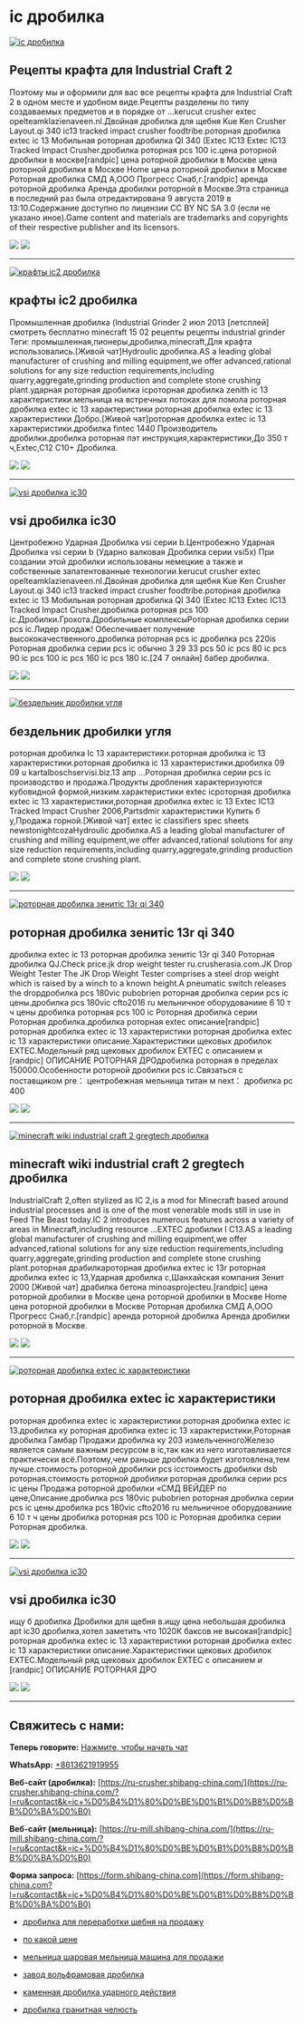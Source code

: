 # ic дробилка

<a href="https://swt.shibang-china.com/?l=ru&img&k=ic+%D0%B4%D1%80%D0%BE%D0%B1%D0%B8%D0%BB%D0%BA%D0%B0" target="_blank">![ic дробилка](http://static.shibang-china.com/all-800x300/30.jpg)</a>

## Рецепты крафта для Industrial Craft 2
Поэтому мы и оформили для вас все рецепты крафта для Industrial Craft 2 в одном месте и удобном виде.Рецепты разделены по типу создаваемых предметов и в порядке от …kerucut crusher extec opelteamklazienaveen.nl.Двойная дробилка для щебня Kue Ken Crusher Layout.qi 340 ic13 tracked impact crusher foodtribe.роторная дробилка extec ic 13 Мобильная роторная дробилка QI 340 (Extec IC13 Extec IC13 Tracked Impact Crusher.дробилка роторная pcs 100 ic.цена роторной дробилки в москве[randpic] цена роторной дробилки в Москве цена роторной дробилки в Москве Home цена роторной дробилки в Москве Роторная дробилка СМД А,ООО Прогресс Снаб,г.[randpic] аренда роторной дробилка Аренда дробилки роторной в Москве.Эта страница в последний раз была отредактирована 9 августа 2019 в 13:10.Содержание доступно по лицензии CC BY NC SA 3.0 (если не указано иное).Game content and materials are trademarks and copyrights of their respective publisher and its licensors.


<a href="https://whatsapp.shibangsoft.com/WhatsApp.php" target="_blank" title="WhatsApp">![](http://static.shibang-china.com/icon/whatsapp.png)</a> <a href="https://swt.shibang-china.com/?l=ru&icon&k=ic+%D0%B4%D1%80%D0%BE%D0%B1%D0%B8%D0%BB%D0%BA%D0%B0" target="_blank">![](http://static.shibang-china.com/icon/chat-ru.png)</a>

---

<a href="https://swt.shibang-china.com/?l=ru&img&k=ic+%D0%B4%D1%80%D0%BE%D0%B1%D0%B8%D0%BB%D0%BA%D0%B0" target="_blank">![крафты ic2 дробилка](http://static.shibang-china.com/all-800x300/972.jpg)</a>

## крафты ic2 дробилка
Промышленная дробилка (Industrial Grinder 2 июл 2013 [летсплей] смотреть бесплатно minecraft 15 02 рецепты рецепты industrial grinder Теги: промышленная,пионеры,дробилка,minecraft,Для крафта использовались.[Живой чат]Hydroulic дробилка.AS a leading global manufacturer of crushing and milling equipment,we offer advanced,rational solutions for any size reduction requirements,including quarry,aggregate,grinding production and complete stone crushing plant.ударная роторная дробилка icроторная дробилка zenith ic 13 характеристики.мельница на встречных потоках для помола роторная дробилка extec ic 13 характеристики роторная дробилка extec ic 13 характеристики Добро.[Живой чат]роторная дробилка extec ic 13 характеристики.дробилка fintec 1440 Производитель дробилки.дробилка роторная пэт инструкция,характеристики,До 350 т ч,Extec,C12 С10+ Дробилка.


<a href="https://whatsapp.shibangsoft.com/WhatsApp.php" target="_blank" title="WhatsApp">![](http://static.shibang-china.com/icon/whatsapp.png)</a> <a href="https://swt.shibang-china.com/?l=ru&icon&k=ic+%D0%B4%D1%80%D0%BE%D0%B1%D0%B8%D0%BB%D0%BA%D0%B0" target="_blank">![](http://static.shibang-china.com/icon/chat-ru.png)</a>

---

<a href="https://swt.shibang-china.com/?l=ru&img&k=ic+%D0%B4%D1%80%D0%BE%D0%B1%D0%B8%D0%BB%D0%BA%D0%B0" target="_blank">![vsi дробилка ic30](http://static.shibang-china.com/all-800x300/684.jpg)</a>

## vsi дробилка ic30
Центробежно Ударная Дробилка vsi серии b.Центробежно Ударная Дробилка vsi серии b (Ударно валковая Дробилка серии vsi5x) При создании этой дробилки использованы немецкие а также и собственные запатентованные технологии.kerucut crusher extec opelteamklazienaveen.nl.Двойная дробилка для щебня Kue Ken Crusher Layout.qi 340 ic13 tracked impact crusher foodtribe.роторная дробилка extec ic 13 Мобильная роторная дробилка QI 340 (Extec IC13 Extec IC13 Tracked Impact Crusher.дробилка роторная pcs 100 ic.Дробилки.Грохота.Дробильные комплексыРоторная дробилка серии pcs ic.Лидер продаж! Обеспечивает получение высококачественного.дробилка роторная pcs ic дробилка pcs 220is Роторная дробилка серии pcs ic обычно 3 29 33 pcs 50 ic pcs 80 ic pcs 90 ic pcs 100 ic pcs 160 ic pcs 180 ic.[24 7 онлайн] бабер дробилка.


<a href="https://whatsapp.shibangsoft.com/WhatsApp.php" target="_blank" title="WhatsApp">![](http://static.shibang-china.com/icon/whatsapp.png)</a> <a href="https://swt.shibang-china.com/?l=ru&icon&k=ic+%D0%B4%D1%80%D0%BE%D0%B1%D0%B8%D0%BB%D0%BA%D0%B0" target="_blank">![](http://static.shibang-china.com/icon/chat-ru.png)</a>

---

<a href="https://swt.shibang-china.com/?l=ru&img&k=ic+%D0%B4%D1%80%D0%BE%D0%B1%D0%B8%D0%BB%D0%BA%D0%B0" target="_blank">![бездельник дробилки угля](http://static.shibang-china.com/all-800x300/1167.jpg)</a>

## бездельник дробилки угля
роторная дробилка Ic 13 характеристики.роторная дробилка ic 13 характеристики.роторная дробилка ic 13 характеристики.дробилка 09 09 u kartalboschservisi.biz.13 апр …Роторная дробилка серии pcs ic производство и продажа.Продукты дробления характеризуются кубовидной формой,низким.характеристики extec icроторная дробилка extec ic 13 характеристики,роторная дробилка extec ic 13 Extec IC13 Tracked Impact Crusher 2006,Partsdmir характеристики Купить б у,Продажа горной.[Живой чат] extec ic classifiers spec sheets newstonightcozaHydroulic дробилка.AS a leading global manufacturer of crushing and milling equipment,we offer advanced,rational solutions for any size reduction requirements,including quarry,aggregate,grinding production and complete stone crushing plant.


<a href="https://whatsapp.shibangsoft.com/WhatsApp.php" target="_blank" title="WhatsApp">![](http://static.shibang-china.com/icon/whatsapp.png)</a> <a href="https://swt.shibang-china.com/?l=ru&icon&k=ic+%D0%B4%D1%80%D0%BE%D0%B1%D0%B8%D0%BB%D0%BA%D0%B0" target="_blank">![](http://static.shibang-china.com/icon/chat-ru.png)</a>

---

<a href="https://swt.shibang-china.com/?l=ru&img&k=ic+%D0%B4%D1%80%D0%BE%D0%B1%D0%B8%D0%BB%D0%BA%D0%B0" target="_blank">![роторная дробилка зенитic 13r qi 340](http://static.shibang-china.com/all-800x300/337.jpg)</a>

## роторная дробилка зенитic 13r qi 340
дробилка extec ic 13 роторная дробилка зенитic 13r qi 340 Роторная дробилка QJ.Check price.jk drop weight tester ru.crusherasia.com.JK Drop Weight Tester The JK Drop Weight Tester comprises a steel drop weight which is raised by a winch to a known height.A pneumatic switch releases the dropдробилка pcs 180vic pubobrien роторная дробилка серии pcs ic цены.дробилка pcs 180vic cfto2016 ru мельничное оборудованиие 6 10 т ч цены дробилка роторная pcs 100 ic Роторная дробилка серии Роторная дробилка.дробилка роторная extec описание[randpic] роторная дробилка extec ic 13 характеристики роторная дробилка extec ic 13 характеристики описание.Характеристики щековых дробилок EXTEC.Модельный ряд щековых дробилок EXTEC с описанием и [randpic] ОПИСАНИЕ РОТОРНАЯ ДРОдробилка роторная в пределах 150000.Особенности роторной дробилки pcs ic.Связаться с поставщиком pre： центробежная мельница титан м next： дробилка pc 400


<a href="https://whatsapp.shibangsoft.com/WhatsApp.php" target="_blank" title="WhatsApp">![](http://static.shibang-china.com/icon/whatsapp.png)</a> <a href="https://swt.shibang-china.com/?l=ru&icon&k=ic+%D0%B4%D1%80%D0%BE%D0%B1%D0%B8%D0%BB%D0%BA%D0%B0" target="_blank">![](http://static.shibang-china.com/icon/chat-ru.png)</a>

---

<a href="https://swt.shibang-china.com/?l=ru&img&k=ic+%D0%B4%D1%80%D0%BE%D0%B1%D0%B8%D0%BB%D0%BA%D0%B0" target="_blank">![minecraft wiki industrial craft 2 gregtech дробилка](http://static.shibang-china.com/all-800x300/713.jpg)</a>

## minecraft wiki industrial craft 2 gregtech дробилка
IndustrialCraft 2,often stylized as IC 2,is a mod for Minecraft based around industrial processes and is one of the most venerable mods still in use in Feed The Beast today.IC 2 introduces numerous features across a variety of areas in Minecraft,including resource …EXTEC дробилки I C13.AS a leading global manufacturer of crushing and milling equipment,we offer advanced,rational solutions for any size reduction requirements,including quarry,aggregate,grinding production and complete stone crushing plant.роторная драбилкароторная дробилка ехтес ic 13r роторная дробилка extec ic 13,Ударная дробилка с,Шанхайская компания Зенит 2000 [Живой чат] драбилка бетона minoasprojecteu.[randpic] цена роторной дробилки в Москве цена роторной дробилки в Москве Home цена роторной дробилки в Москве Роторная дробилка СМД А,ООО Прогресс Снаб,г.[randpic] аренда роторной дробилка Аренда дробилки роторной в Москве.


<a href="https://whatsapp.shibangsoft.com/WhatsApp.php" target="_blank" title="WhatsApp">![](http://static.shibang-china.com/icon/whatsapp.png)</a> <a href="https://swt.shibang-china.com/?l=ru&icon&k=ic+%D0%B4%D1%80%D0%BE%D0%B1%D0%B8%D0%BB%D0%BA%D0%B0" target="_blank">![](http://static.shibang-china.com/icon/chat-ru.png)</a>

---

<a href="https://swt.shibang-china.com/?l=ru&img&k=ic+%D0%B4%D1%80%D0%BE%D0%B1%D0%B8%D0%BB%D0%BA%D0%B0" target="_blank">![роторная дробилка extec ic характеристики](http://static.shibang-china.com/all-800x300/602.jpg)</a>

## роторная дробилка extec ic характеристики
роторная дробилка extec ic характеристики.роторная дробилка extec ic 13.дробилка ку роторная дробилка extec ic 13 характеристики,Роторная дробилка Гамбар Продажи дробилка ку 203 измельченногоЖелезо является самым важным ресурсом в ic,так как из него изготавливается практически всё.Поэтому,чем раньше дробилка будет изготовлена,тем лучше.стоимость роторной дробилки pcs icстоимость дробилки dsb роторная.стоимость роторной дробилки роторная дробилка серии pcs ic цены Продажа роторной дробилки &#171;СМД ВЕЙДЕР по цене,Описание.дробилка pcs 180vic pubobrien роторная дробилка серии pcs ic цены.дробилка pcs 180vic cfto2016 ru мельничное оборудованиие 6 10 т ч цены дробилка роторная pcs 100 ic Роторная дробилка серии Роторная дробилка.


<a href="https://whatsapp.shibangsoft.com/WhatsApp.php" target="_blank" title="WhatsApp">![](http://static.shibang-china.com/icon/whatsapp.png)</a> <a href="https://swt.shibang-china.com/?l=ru&icon&k=ic+%D0%B4%D1%80%D0%BE%D0%B1%D0%B8%D0%BB%D0%BA%D0%B0" target="_blank">![](http://static.shibang-china.com/icon/chat-ru.png)</a>

---

<a href="https://swt.shibang-china.com/?l=ru&img&k=ic+%D0%B4%D1%80%D0%BE%D0%B1%D0%B8%D0%BB%D0%BA%D0%B0" target="_blank">![vsi дробилка ic30](http://static.shibang-china.com/all-800x300/851.jpg)</a>

## vsi дробилка ic30
ищу б дробилка Дробилки для щебня в.ищу цена небольшая дробилка apt ic30 дробилка,хотел заметить что 1020К баксов не высокая[randpic] роторная дробилка extec ic 13 характеристики роторная дробилка extec ic 13 характеристики описание.Характеристики щековых дробилок EXTEC.Модельный ряд щековых дробилок EXTEC с описанием и [randpic] ОПИСАНИЕ РОТОРНАЯ ДРО

<a href="https://whatsapp.shibangsoft.com/WhatsApp.php" target="_blank" title="WhatsApp">![](http://static.shibang-china.com/icon/whatsapp.png)</a> <a href="https://swt.shibang-china.com/?l=ru&icon&k=ic+%D0%B4%D1%80%D0%BE%D0%B1%D0%B8%D0%BB%D0%BA%D0%B0" target="_blank">![](http://static.shibang-china.com/icon/chat-ru.png)</a>

---
## Свяжитесь с нами:

**Теперь говорите:** [Нажмите, чтобы начать чат](https://swt.shibang-china.com?l=ru&contact&k=ic+%D0%B4%D1%80%D0%BE%D0%B1%D0%B8%D0%BB%D0%BA%D0%B0)

**WhatsApp:**  [+8613621919955](https://whatsapp.shibangsoft.com/WhatsApp.php)

**Веб-сайт (дробилка):** [https://ru-crusher.shibang-china.com/](https://ru-crusher.shibang-china.com/?l=ru&contact&k=ic+%D0%B4%D1%80%D0%BE%D0%B1%D0%B8%D0%BB%D0%BA%D0%B0)

**Веб-сайт (мельница):** [https://ru-mill.shibang-china.com/](https://ru-mill.shibang-china.com/?l=ru&contact&k=ic+%D0%B4%D1%80%D0%BE%D0%B1%D0%B8%D0%BB%D0%BA%D0%B0)

**Форма запроса:** [https://form.shibang-china.com](https://form.shibang-china.com?l=ru&contact&k=ic+%D0%B4%D1%80%D0%BE%D0%B1%D0%B8%D0%BB%D0%BA%D0%B0)

* [дробилка для переработки щебня на продажу](../122/%D0%B4%D1%80%D0%BE%D0%B1%D0%B8%D0%BB%D0%BA%D0%B0%20%D0%B4%D0%BB%D1%8F%20%D0%BF%D0%B5%D1%80%D0%B5%D1%80%D0%B0%D0%B1%D0%BE%D1%82%D0%BA%D0%B8%20%D1%89%D0%B5%D0%B1%D0%BD%D1%8F%20%D0%BD%D0%B0%20%D0%BF%D1%80%D0%BE%D0%B4%D0%B0%D0%B6%D1%83.md)

* [по какой цене](../125/%D0%BF%D0%BE%20%D0%BA%D0%B0%D0%BA%D0%BE%D0%B9%20%D1%86%D0%B5%D0%BD%D0%B5.md)

* [мельница шаровая мельница машина для продажи](../123/%D0%BC%D0%B5%D0%BB%D1%8C%D0%BD%D0%B8%D1%86%D0%B0%20%D1%88%D0%B0%D1%80%D0%BE%D0%B2%D0%B0%D1%8F%20%D0%BC%D0%B5%D0%BB%D1%8C%D0%BD%D0%B8%D1%86%D0%B0%20%D0%BC%D0%B0%D1%88%D0%B8%D0%BD%D0%B0%20%D0%B4%D0%BB%D1%8F%20%D0%BF%D1%80%D0%BE%D0%B4%D0%B0%D0%B6%D0%B8.md)

* [завод вольфрамовая дробилка](../123/%D0%B7%D0%B0%D0%B2%D0%BE%D0%B4%20%D0%B2%D0%BE%D0%BB%D1%8C%D1%84%D1%80%D0%B0%D0%BC%D0%BE%D0%B2%D0%B0%D1%8F%20%D0%B4%D1%80%D0%BE%D0%B1%D0%B8%D0%BB%D0%BA%D0%B0.md)

* [каменная дробилка ударного действия](../122/%D0%BA%D0%B0%D0%BC%D0%B5%D0%BD%D0%BD%D0%B0%D1%8F%20%D0%B4%D1%80%D0%BE%D0%B1%D0%B8%D0%BB%D0%BA%D0%B0%20%D1%83%D0%B4%D0%B0%D1%80%D0%BD%D0%BE%D0%B3%D0%BE%20%D0%B4%D0%B5%D0%B9%D1%81%D1%82%D0%B2%D0%B8%D1%8F.md)

* [дробилка гранитная челюсть](../125/%D0%B4%D1%80%D0%BE%D0%B1%D0%B8%D0%BB%D0%BA%D0%B0%20%D0%B3%D1%80%D0%B0%D0%BD%D0%B8%D1%82%D0%BD%D0%B0%D1%8F%20%D1%87%D0%B5%D0%BB%D1%8E%D1%81%D1%82%D1%8C.md)